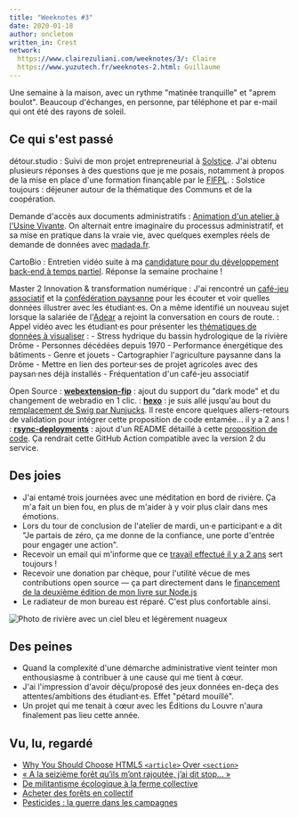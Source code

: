 ```yaml
---
title: "Weeknotes #3"
date: 2020-01-18
author: oncletom
written_in: Crest
network:
  https://www.clairezuliani.com/weeknotes/3/: Claire
  https://www.yuzutech.fr/weeknotes-2.html: Guillaume
---
```


Une semaine à la maison, avec un rythme "matinée tranquille" et "aprem boulot".
Beaucoup d'échanges, en personne, par téléphone et par e-mail qui ont été
des rayons de soleil.

<!--more-->

## Ce qui s'est passé

détour.studio
: Suivi de mon projet entrepreneurial à [Solstice](https://solstice.coop).
  J'ai obtenu plusieurs réponses à des questions que je me posais, notamment
  à propos de la mise en place d'une formation finançable par le [FIFPL].
: Solstice toujours : déjeuner autour de la thématique des Communs et
  de la coopération.

Demande d'accès aux documents administratifs
: [Animation d'un atelier à l'Usine Vivante](https://www.usinevivante.org/agenda/?oaq[uid]=49412324).
  On alternait entre imaginaire du processus administratif,
  et sa mise en pratique dans la vraie vie, avec quelques exemples
  réels de demande de données avec [madada.fr](https://madada.fr/).

CartoBio
: Entretien vidéo suite à ma [candidature pour du développement back-end à temps partiel](https://beta.gouv.fr/recrutement/2020/01/07/cartobio-dev.html).
  Réponse la semaine prochaine !

Master 2 Innovation & transformation numérique
: J'ai rencontré un [café-jeu associatif] et la [confédération paysanne]
  pour les écouter et voir quelles données illustrer avec les étudiant·es.
  On a même identifié un nouveau sujet lorsque la salariée de l'[Adear] a rejoint
  la conversation en cours de route.
: Appel vidéo avec les étudiant·es pour présenter les [thématiques de données
  à visualiser](https://github.com/oncletom/m2-min-2019) :
    - Stress hydrique du bassin hydrologique de la rivière Drôme
    - Personnes décédées depuis 1970
    - Performance énergétique des bâtiments
    - Genre et jouets
    - Cartographier l'agriculture paysanne dans la Drôme
    - Mettre en lien des porteur·ses de projet agricoles avec des paysan·nes déjà installés
    - Fréquentation d'un café-jeu associatif

Open Source
: [**webextension-fip**](https://github.com/oncletom/webextension-fip) :
  ajout du support du "dark mode" et du changement de webradio en 1 clic.
: [**hexo**](https://github.com/hexojs/hexo) :
  je suis allé jusqu'au bout du [remplacement de Swig par Nunjucks](https://github.com/hexojs/hexo/pull/2903).
  Il reste encore quelques allers-retours de validation pour intégrer cette proposition de code entamée… il y a 2 ans !
: [**rsync-deployments**](https://github.com/contention/rsync-deployments) :
  ajout d'un README détaillé à cette [proposition de code](https://github.com/contention/rsync-deployments/pull/7).
  Ça rendrait cette GitHub Action compatible avec la version 2 du service.


## Des joies

- J'ai entamé trois journées avec une méditation en bord de rivière.
  Ça m'a fait un bien fou, en plus de m'aider à y voir plus clair dans mes émotions.
- Lors du tour de conclusion de l'atelier de mardi,
  un·e participant·e a dit "Je partais de zéro, ça me donne de la confiance,
  une porte d'entrée pour engager une action".
- Recevoir un email qui m'informe que ce [travail effectué il y a 2 ans](https://github.com/etalab/user-research/tree/master/interviews)
  sert toujours !
- Recevoir une donation par chèque, pour l'utilité vécue de mes contributions open source — ça part directement dans le [financement de la deuxième édition de mon livre sur Node.js][node-js]
- Le radiateur de mon bureau est réparé. C'est plus confortable ainsi.

![Photo de rivière avec un ciel bleu et légèrement nuageux](../images/2020/01-riviere-drome.jpg "Bord de la rivière Drôme en janvier 2020")

## Des peines

- Quand la complexité d'une démarche administrative vient teinter mon enthousiasme
  à contribuer à une cause qui me tient à cœur.
- J'ai l'impression d'avoir déçu/proposé des jeux données en-deça des attentes/ambitions des étudiant·es.
  Effet "pétard mouillé".
- Un projet qui me tenait à cœur avec les Éditions du Louvre n'aura finalement pas lieu cette année.

## Vu, lu, regardé

- [Why You Should Choose HTML5 `<article>` Over `<section>`](https://www.smashingmagazine.com/2020/01/html5-article-section/)
- [« A la seizième forêt qu’ils m’ont rajoutée, j’ai dit stop… »](http://factuel.info/abonne/invitees/blog/a-seizieme-foret-quils-mont-rajoutee-jai-dit-stop-006214)
- [De militantisme écologique à la ferme collective](https://www.youtube.com/watch?v=14m_8uVmYD8)
- [Acheter des forêts en collectif](https://copindesbois.fr/alternatives-forestieres/acheter-des-forets/)
- [Pesticides : la guerre dans les campagnes](https://www.franceculture.fr/emissions/les-pieds-sur-terre/pesticides-la-guerre-dans-les-campagnes)


[crpa]: https://fr.wikipedia.org/wiki/Code_des_relations_entre_le_public_et_l%27administration
[atelier-transparence]: https://openagenda.com/usine-vivante/events/demander-de-la-transparence-a-ma-collectivite
[Adear]: https://www.jeminstallepaysan.org/drome
[confédération paysanne]: https://drome.confederationpaysanne.fr/
[café-jeu associatif]: https://archijeux.org/
[FIFPL]: https://www.fifpl.fr/
[node-js]: https://opencollective.com/nodebook
